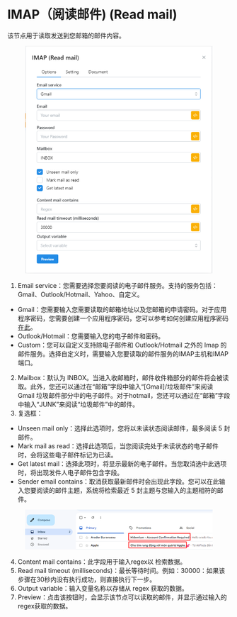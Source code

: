 # IMAP（阅读邮件) (Read mail)

该节点用于读取发送到您邮箱的邮件内容。

<figure><img src="../../.gitbook/assets/image (108).png" alt=""><figcaption></figcaption></figure>

1. Email service：您需要选择您要阅读的电子邮件服务。支持的服务包括：Gmail、Outlook/Hotmail、Yahoo、自定义。

* Gmail：您需要输入您需要读取的邮箱地址以及您邮箱的申请密码。对于应用程序密码，您需要创建一个应用程序密码，您可以参考如何创建应用程序密码 [在此](https://support.google.com/mail/answer/185833?hl=en)。
* Outlook/Hotmail：您需要输入您的电子邮件和密码。
* Custom：您可以自定义支持除电子邮件和 Outlook/Hotmail 之外的 Imap 的邮件服务。选择自定义时，需要输入您要读取的邮件服务的IMAP主机和IMAP端口。

2. Mailbox：默认为 INBOX。当进入收邮箱时，邮件收件箱部分的邮件将会被读取。此外，您还可以通过在“邮箱”字段中输入“\[Gmail]/垃圾邮件”来阅读 Gmail 垃圾邮件部分中的电子邮件。对于hotmail，您还可以通过在“邮箱”字段中输入“JUNK”来阅读“垃圾邮件”中的邮件。
3. 复选框：

* Unseen mail only：选择此选项时，您将以未读状态阅读邮件，最多阅读 5 封邮件。
* Mark mail as read：选择此选项后，当您阅读完处于未读状态的电子邮件时，会将这些电子邮件标记为已读。
* Get latest mail：选择此项时，将显示最新的电子邮件。当您取消选中此选项时，将出现发件人电子邮件包含字段。
* Sender email contains：取消获取最新邮件时会出现此字段。您可以在此输入您要阅读的邮件主题，系统将检索最近 5 封主题与您输入的主题相符的邮件。

<figure><img src="../../.gitbook/assets/image (109).png" alt=""><figcaption></figcaption></figure>

4. Content mail contains：此字段用于输入regex以 检索数据。
5. Read mail timeout (milliseconds)：最长等待时间。例如：30000：如果该步骤在30秒内没有执行成功，则直接执行下一步。
6. Output variable：输入变量名称以存储从 regex 获取的数据。
7. Preview：点击该按钮时，会显示该节点可以读取的邮件，并显示通过输入的regex获取的数据。

